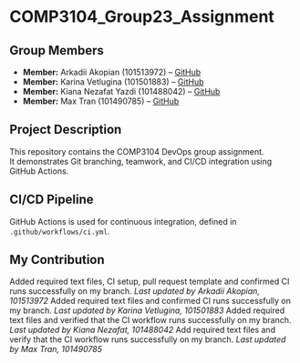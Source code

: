 # COMP3104_Group23_Assignment

## Group Members
- **Member:** Arkadii Akopian (101513972) – [GitHub](https://github.com/kalllak17)
- **Member:** Karina Vetlugina (101501883) – [GitHub](https://github.com/karina-vetlugina)
- **Member:** Kiana Nezafat Yazdi (101488042) – [GitHub](https://github.com/kyanaai)
- **Member:** Max Tran (101490785) – [GitHub](https://github.com/chanmxim)

## Project Description
This repository contains the COMP3104 DevOps group assignment.  
It demonstrates Git branching, teamwork, and CI/CD integration using GitHub Actions.

## CI/CD Pipeline
GitHub Actions is used for continuous integration, defined in `.github/workflows/ci.yml`.

## My Contribution
Added required text files, CI setup, pull request template and confirmed CI runs successfully on my branch.
_Last updated by Arkadii Akopian, 101513972_
Added required text files and confirmed CI runs successfully on my branch.
_Last updated by Karina Vetlugina, 101501883_
Added required text files and verified that the CI workflow runs successfully on my branch.
_Last updated by Kiana Nezafat, 101488042_
Add required text files and verify that the CI workflow runs successfully on my branch.
_Last updated by Max Tran, 101490785_